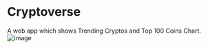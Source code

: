 # Cryptoverse
A web app which shows Trending Cryptos and Top 100   Coins Chart.
![image](https://user-images.githubusercontent.com/78155393/224479952-2d002f54-fe9c-43a2-a866-6ce71a9513d1.png)
